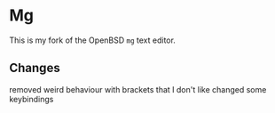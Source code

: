 # Mg

This is my fork of the OpenBSD `mg` text editor.

## Changes

removed weird behaviour with brackets that I don't like
changed some keybindings
